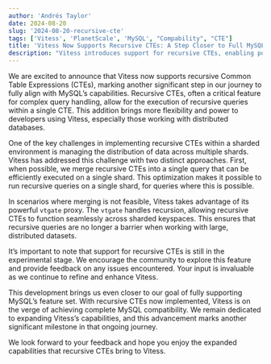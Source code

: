 ```yaml
---
author: 'Andrés Taylor'
date: 2024-08-20
slug: '2024-08-20-recursive-cte'
tags: ['Vitess', 'PlanetScale', 'MySQL', "Compability", "CTE"]
title: 'Vitess Now Supports Recursive CTEs: A Step Closer to Full MySQL Compatibility'
description: "Vitess introduces support for recursive CTEs, enabling powerful query capabilities across sharded keyspaces, as we continue our progress toward full MySQL feature compatibility"
---
```


We are excited to announce that Vitess now supports recursive Common Table Expressions (CTEs), marking another significant step in our journey to fully align with MySQL’s capabilities. Recursive CTEs, often a critical feature for complex query handling, allow for the execution of recursive queries within a single CTE. This addition brings more flexibility and power to developers using Vitess, especially those working with distributed databases.

One of the key challenges in implementing recursive CTEs within a sharded environment is managing the distribution of data across multiple shards. Vitess has addressed this challenge with two distinct approaches. First, when possible, we merge recursive CTEs into a single query that can be efficiently executed on a single shard. This optimization makes it possible to run recursive queries on a single shard, for queries where this is possible.

In scenarios where merging is not feasible, Vitess takes advantage of its powerful `vtgate` proxy. The `vtgate` handles recursion, allowing recursive CTEs to function seamlessly across sharded keyspaces. This ensures that recursive queries are no longer a barrier when working with large, distributed datasets.

It’s important to note that support for recursive CTEs is still in the experimental stage. We encourage the community to explore this feature and provide feedback on any issues encountered. Your input is invaluable as we continue to refine and enhance Vitess.

This development brings us even closer to our goal of fully supporting MySQL’s feature set. With recursive CTEs now implemented, Vitess is on the verge of achieving complete MySQL compatibility. We remain dedicated to expanding Vitess’s capabilities, and this advancement marks another significant milestone in that ongoing journey.

We look forward to your feedback and hope you enjoy the expanded capabilities that recursive CTEs bring to Vitess.
